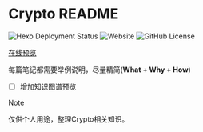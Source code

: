 ﻿# Crypto README

![Hexo Deployment Status](https://github.com/orionxer/crypto/workflows/pages%20build%20and%20deployment/badge.svg)
![Website](https://img.shields.io/website?url=https%3A%2F%2Forionxer.github.io/crypto)
![GitHub License](https://img.shields.io/github/license/orionxer/crypto)

[在线预览](https://orionxer.github.io/crypto/)

每篇笔记都需要举例说明，尽量精简(**What + Why + How**)

- [ ] 增加知识图谱预览

> [!NOTE]  
> 仅供个人用途，整理Crypto相关知识。




